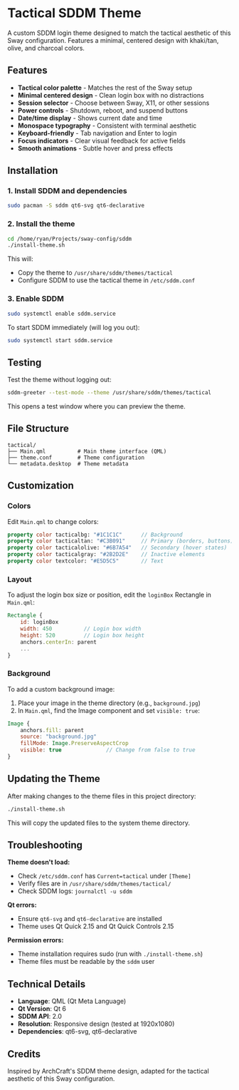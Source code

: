 # Tactical SDDM Theme

A custom SDDM login theme designed to match the tactical aesthetic of this Sway configuration. Features a minimal, centered design with khaki/tan, olive, and charcoal colors.

## Features

- **Tactical color palette** - Matches the rest of the Sway setup
- **Minimal centered design** - Clean login box with no distractions
- **Session selector** - Choose between Sway, X11, or other sessions
- **Power controls** - Shutdown, reboot, and suspend buttons
- **Date/time display** - Shows current date and time
- **Monospace typography** - Consistent with terminal aesthetic
- **Keyboard-friendly** - Tab navigation and Enter to login
- **Focus indicators** - Clear visual feedback for active fields
- **Smooth animations** - Subtle hover and press effects

## Installation

### 1. Install SDDM and dependencies

```bash
sudo pacman -S sddm qt6-svg qt6-declarative
```

### 2. Install the theme

```bash
cd /home/ryan/Projects/sway-config/sddm
./install-theme.sh
```

This will:
- Copy the theme to `/usr/share/sddm/themes/tactical`
- Configure SDDM to use the tactical theme in `/etc/sddm.conf`

### 3. Enable SDDM

```bash
sudo systemctl enable sddm.service
```

To start SDDM immediately (will log you out):
```bash
sudo systemctl start sddm.service
```

## Testing

Test the theme without logging out:

```bash
sddm-greeter --test-mode --theme /usr/share/sddm/themes/tactical
```

This opens a test window where you can preview the theme.

## File Structure

```
tactical/
├── Main.qml          # Main theme interface (QML)
├── theme.conf        # Theme configuration
└── metadata.desktop  # Theme metadata
```

## Customization

### Colors

Edit `Main.qml` to change colors:

```qml
property color tacticalbg: "#1C1C1C"      // Background
property color tacticaltan: "#C3B091"     // Primary (borders, buttons)
property color tacticalolive: "#6B7A54"   // Secondary (hover states)
property color tacticalgray: "#2B2D2E"    // Inactive elements
property color textcolor: "#E5D5C5"       // Text
```

### Layout

To adjust the login box size or position, edit the `loginBox` Rectangle in `Main.qml`:

```qml
Rectangle {
    id: loginBox
    width: 450          // Login box width
    height: 520         // Login box height
    anchors.centerIn: parent
    ...
}
```

### Background

To add a custom background image:

1. Place your image in the theme directory (e.g., `background.jpg`)
2. In `Main.qml`, find the Image component and set `visible: true`:

```qml
Image {
    anchors.fill: parent
    source: "background.jpg"
    fillMode: Image.PreserveAspectCrop
    visible: true              // Change from false to true
}
```

## Updating the Theme

After making changes to the theme files in this project directory:

```bash
./install-theme.sh
```

This will copy the updated files to the system theme directory.

## Troubleshooting

**Theme doesn't load:**
- Check `/etc/sddm.conf` has `Current=tactical` under `[Theme]`
- Verify files are in `/usr/share/sddm/themes/tactical/`
- Check SDDM logs: `journalctl -u sddm`

**Qt errors:**
- Ensure `qt6-svg` and `qt6-declarative` are installed
- Theme uses Qt Quick 2.15 and Qt Quick Controls 2.15

**Permission errors:**
- Theme installation requires sudo (run with `./install-theme.sh`)
- Theme files must be readable by the `sddm` user

## Technical Details

- **Language**: QML (Qt Meta Language)
- **Qt Version**: Qt 6
- **SDDM API**: 2.0
- **Resolution**: Responsive design (tested at 1920x1080)
- **Dependencies**: qt6-svg, qt6-declarative

## Credits

Inspired by ArchCraft's SDDM theme design, adapted for the tactical aesthetic of this Sway configuration.

